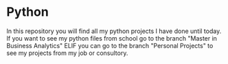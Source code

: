 # Python
In this repository you will find all my python projects I have done until today.
If you want to see my python files from school go to the branch "Master in Business Analytics"
ELIF you can go to the branch "Personal Projects" to see my projects from my job or consultory.
